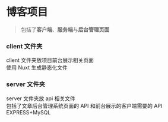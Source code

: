 # 博客项目

> 包括了**客户端**、**服务端**与**后台管理页面**

### client 文件夹

client 文件夹放项目前台展示相关页面  
使用 Nuxt 生成静态化文件

### server 文件夹

server 文件夹放 api 相关文件  
包括了文章后台管理系统页面的 API 和前台展示的客户端需要的 API  
EXPRESS+MySQL
